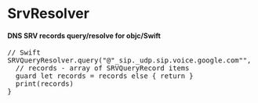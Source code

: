 # SrvResolver

#### DNS SRV records query/resolve for objc/Swift

<pre>
// Swift
SRVQueryResolver.query("@"_sip._udp.sip.voice.google.com"", timeout: 2.0) { records, error in
  // records - array of SRVQueryRecord items
  guard let records = records else { return }
  print(records)
}
</pre>

